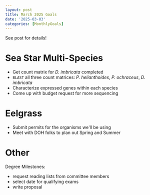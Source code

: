 ```yaml
---
layout: post
title: March 2025 Goals
date: '2025-03-03'
categories: [MonthlyGoals]
---
```

See post for details!


# Sea Star Multi-Species
- Get count matrix for _D. imbricata_ completed
- `BLAST` all three count matrices: _P. helianthoides_, _P. ochraceus_, _D. imbricata_
- Characterize expressed genes within each species
- Come up with budget request for more sequencing

# Eelgrass
- Submit permits for the organisms we'll be using
- Meet with DOH folks to plan out Spring and Summer

# Other
Degree Milestones:    
- request reading lists from committee members
- select date for qualifying exams
- write proposal
